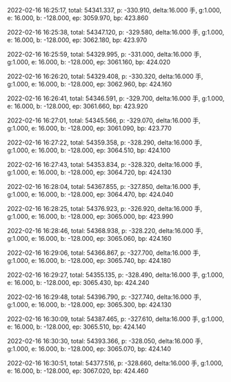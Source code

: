 2022-02-16 16:25:17, total: 54341.337, p: -330.910, delta:16.000 手, g:1.000, e: 16.000, b: -128.000, ep: 3059.970, bp: 423.860

2022-02-16 16:25:38, total: 54347.120, p: -329.580, delta:16.000 手, g:1.000, e: 16.000, b: -128.000, ep: 3062.180, bp: 423.970

2022-02-16 16:25:59, total: 54329.995, p: -331.000, delta:16.000 手, g:1.000, e: 16.000, b: -128.000, ep: 3061.160, bp: 424.020

2022-02-16 16:26:20, total: 54329.408, p: -330.320, delta:16.000 手, g:1.000, e: 16.000, b: -128.000, ep: 3062.960, bp: 424.160

2022-02-16 16:26:41, total: 54346.591, p: -329.700, delta:16.000 手, g:1.000, e: 16.000, b: -128.000, ep: 3061.660, bp: 423.920

2022-02-16 16:27:01, total: 54345.566, p: -329.070, delta:16.000 手, g:1.000, e: 16.000, b: -128.000, ep: 3061.090, bp: 423.770

2022-02-16 16:27:22, total: 54359.358, p: -328.290, delta:16.000 手, g:1.000, e: 16.000, b: -128.000, ep: 3064.510, bp: 424.100

2022-02-16 16:27:43, total: 54353.834, p: -328.320, delta:16.000 手, g:1.000, e: 16.000, b: -128.000, ep: 3064.720, bp: 424.130

2022-02-16 16:28:04, total: 54367.855, p: -327.850, delta:16.000 手, g:1.000, e: 16.000, b: -128.000, ep: 3064.470, bp: 424.040

2022-02-16 16:28:25, total: 54376.923, p: -326.920, delta:16.000 手, g:1.000, e: 16.000, b: -128.000, ep: 3065.000, bp: 423.990

2022-02-16 16:28:46, total: 54368.938, p: -328.220, delta:16.000 手, g:1.000, e: 16.000, b: -128.000, ep: 3065.060, bp: 424.160

2022-02-16 16:29:06, total: 54366.867, p: -327.700, delta:16.000 手, g:1.000, e: 16.000, b: -128.000, ep: 3065.740, bp: 424.180

2022-02-16 16:29:27, total: 54355.135, p: -328.490, delta:16.000 手, g:1.000, e: 16.000, b: -128.000, ep: 3065.430, bp: 424.240

2022-02-16 16:29:48, total: 54396.790, p: -327.740, delta:16.000 手, g:1.000, e: 16.000, b: -128.000, ep: 3065.300, bp: 424.130

2022-02-16 16:30:09, total: 54387.465, p: -327.610, delta:16.000 手, g:1.000, e: 16.000, b: -128.000, ep: 3065.510, bp: 424.140

2022-02-16 16:30:30, total: 54393.366, p: -328.050, delta:16.000 手, g:1.000, e: 16.000, b: -128.000, ep: 3065.070, bp: 424.140

2022-02-16 16:30:51, total: 54377.516, p: -328.660, delta:16.000 手, g:1.000, e: 16.000, b: -128.000, ep: 3067.020, bp: 424.460